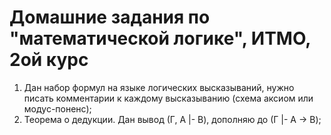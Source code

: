 Домашние задания по "математической логике", ИТМО, 2ой курс
====
1. Дан набор формул на языке логических высказываний, нужно писать комментарии к каждому высказыванию (схема аксиом или модус-поненс);
2. Теорема о дедукции. Дан вывод (Г, A |- B), дополняю до (Г |- A -> B);
